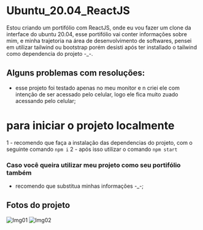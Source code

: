
# Ubuntu_20.04_ReactJS

Estou criando um portifólio com ReactJS, onde eu vou fazer um clone da interface do ubuntu 20.04,
esse portifólio vai conter informações sobre mim, e minha trajetoria na área de desenvolvimento de softwares, pensei em utilizar tailwind ou bootstrap porém desisti após ter installado o tailwind como dependencia do projeto -_-.

## Alguns problemas com resoluções: 

- esse projeto foi testado apenas no meu monitor e n criei ele com intenção de ser acessado pelo celular, logo ele fica muito zuado acessando pelo celular;


# para iniciar o projeto localmente

1 - recomendo que faça a instalação das dependencias do projeto, com o seguinte comando `npm i`
2 - após isso utilizar o comando `npm start`


### Caso você queira utilizar meu projeto como seu portifólio também

- recomendo que substitua minhas informações -_-;

## Fotos do projeto

![Img01](https://i.pinimg.com/originals/01/44/f5/0144f5017362429f5d42e235b230b430.jpg)
![Img02](https://i.pinimg.com/originals/66/c5/64/66c564d4dcd1f769960e574017d7e4ed.jpg)
